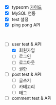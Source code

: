 - [x] typeorm [가이드](https://typeorm.io/#/)
- [x] MySQL 연동
- [x] test 설정
- [x] ping pong API	

<br />

- [ ] user test & API
  - [x] 회원가입
  - [ ] 로그인
  - [ ] 로그아웃
  - [ ] 권한
- [ ] post test & API
  - [ ] 글쓰기
  - [ ] 카테고리
  - [ ] 태그
- [ ] comment test & API